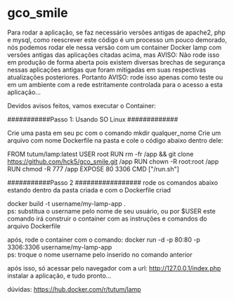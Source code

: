 # gco_smile

Para rodar a aplicação, se faz necessário versões antigas de apache2, php e mysql, 
como reescrever este código é um processo um pouco demorado,
nós podemos rodar ele nessa versão com um container Docker lamp 
com versões antigas das aplicações citadas acima, mas AVISO:
Não rode isso em produção de forma aberta pois existem diversas brechas 
de segurança nessas aplicações antigas que foram mitigadas em suas respectivas 
atualizações posteriores.
Portanto AVISO: rode isso apenas como teste ou em um ambiente com a rede estritamente 
controlada para o acesso a esta aplicação...

Devidos avisos feitos, vamos executar o Container:

###########Passo 1: Usando SO Linux #############

Crie uma pasta em seu pc com o comando mkdir qualquer_nome
Crie um arquivo com nome Dockerfile na pasta e cole o código abaixo dentro dele:

FROM tutum/lamp:latest
USER root
RUN rm -fr /app && git clone https://github.com/hck5/gco_smile.git /app
RUN chown -R root:root /app
RUN chmod -R 777 /app
EXPOSE 80 3306
CMD ["/run.sh"]


###########Passo 2 #################
rode os comandos abaixo estando dentro da pasta criada e com o Dockerfile criad

docker build -t username/my-lamp-app .             
ps: substitua o username pelo nome de seu usuário, ou por $USER
este comando irá construir o container com as instruções e comandos do arquivo Dockerfile

após, rode o container com o comando:
docker run -d -p 80:80 -p 3306:3306 username/my-lamp-app     
ps: troque o nome username pelo inserido no comando anterior                 

após isso, só acessar pelo navegador com a url:   http://127.0.0.1/index.php
instalar a aplicação, e tudo pronto...



dúvidas: https://hub.docker.com/r/tutum/lamp
